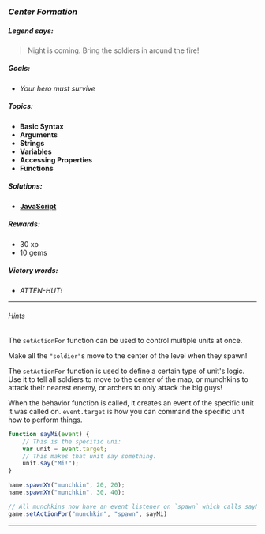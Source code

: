 ### _Center Formation_

##### _Legend says:_
> Night is coming. Bring the soldiers in around the fire!

##### _Goals:_
+ _Your hero must survive_

##### _Topics:_
+ **Basic Syntax**
+ **Arguments**
+ **Strings**
+ **Variables**
+ **Accessing Properties**
+ **Functions**

##### _Solutions:_
+ **[JavaScript](centerFormation.js)**

##### _Rewards:_
+ 30 xp
+ 10 gems

##### _Victory words:_
+ _ATTEN-HUT!_

___

###### _Hints_

The `setActionFor` function can be used to control multiple units at once.

Make all the `"soldier"`s move to the center of the level when they spawn!

The `setActionFor` function is used to define a certain type of unit's logic. Use it to tell all soldiers to move to the center of the map, or munchkins to attack their nearest enemy, or archers to only attack the big guys!

When the behavior function is called, it creates an event of the specific unit it was called on. `event.target` is how you can command the specific unit how to perform things.

```javascript
function sayMi(event) {
    // This is the specific uni:
    var unit = event.target;
    // This makes that unit say something.
    unit.say("Mi!");
}

hame.spawnXY("munchkin", 20, 20);
hame.spawnXY("munchkin", 30, 40);

// All munchkins now have an event listener on `spawn` which calls sayMi when they spawn:
game.setActionFor("munchkin", "spawn", sayMi)
```

___
